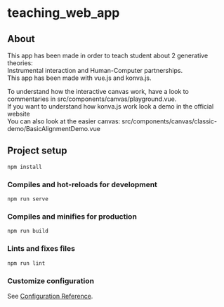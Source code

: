 # teaching_web_app

## About  
This app has been made in order to teach student about 2 generative theories:  
Instrumental interaction and Human-Computer partnerships.  
This app has been made with vue.js and konva.js.   
  
To understand how the interactive canvas work, have a look to commentaries in src/components/canvas/playground.vue.  
If you want to understand how konva.js work look a demo in the official website  
You can also look at the easier canvas: src/components/canvas/classic-demo/BasicAlignmentDemo.vue

## Project setup
```
npm install
```

### Compiles and hot-reloads for development
```
npm run serve
```

### Compiles and minifies for production
```
npm run build
```

### Lints and fixes files
```
npm run lint
```

### Customize configuration
See [Configuration Reference](https://cli.vuejs.org/config/).
